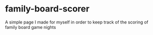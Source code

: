 # family-board-scorer
A simple page I made for myself in order to keep track of the scoring of family board game nights
